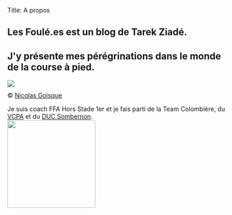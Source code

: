 Title: A propos

<section class="branding">
 <h1 class="introduction">Les Foulé.es est un blog de Tarek Ziadé.</h1>
 <h2 class="strapline">
   J'y présente mes pérégrinations dans le monde de la course à pied.
 </h2>
</section>

<img style="margin:0px auto 10px;max-width:100%;display:block" src="images/course.jpg"></img>
© <a href="http://niko-ngoisque.blogspot.fr">Nicolas Goisque</a>

Je suis coach FFA Hors Stade 1er et je fais parti de la Team Colombière,
du <a href="https://www.vcpa.fr/">VCPA</a> et du <a href="http://dijonuc.athle.com/asp.net/espaces.html/html.aspx?id=17864">DUC Sombernon</a>.
<br/>
<img height="200" src="http://foule.es/theme/images/col-logo.jpg"></img>


